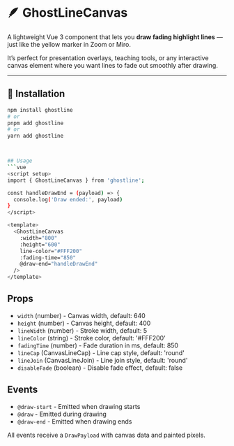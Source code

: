 # 🪶 GhostLineCanvas

A lightweight Vue 3 component that lets you **draw fading highlight lines** — just like the yellow marker in Zoom or Miro.

It’s perfect for presentation overlays, teaching tools, or any interactive canvas element where you want lines to fade out smoothly after drawing.

---

## 🚀 Installation

```bash
npm install ghostline
# or
pnpm add ghostline
# or
yarn add ghostline



## Usage
```vue
<script setup>
import { GhostLineCanvas } from 'ghostline';

const handleDrawEnd = (payload) => {
  console.log('Draw ended:', payload)
}
</script>

<template>
  <GhostLineCanvas
    :width="800"
    :height="600"
    line-color="#FFF200"
    :fading-time="850"
    @draw-end="handleDrawEnd"
  />
</template>
```

## Props

- `width` (number) - Canvas width, default: 640
- `height` (number) - Canvas height, default: 400
- `lineWidth` (number) - Stroke width, default: 5
- `lineColor` (string) - Stroke color, default: '#FFF200'
- `fadingTime` (number) - Fade duration in ms, default: 850
- `lineCap` (CanvasLineCap) - Line cap style, default: 'round'
- `lineJoin` (CanvasLineJoin) - Line join style, default: 'round'
- `disableFade` (boolean) - Disable fade effect, default: false

## Events

- `@draw-start` - Emitted when drawing starts
- `@draw` - Emitted during drawing
- `@draw-end` - Emitted when drawing ends

All events receive a `DrawPayload` with canvas data and painted pixels.